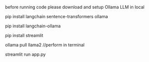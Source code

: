 before running code please download and setup Ollama LLM in local

pip install langchain sentence-transformers ollama

pip install langchain-ollama

pip install streamlit

ollama pull llama2 //perform in terminal

streamlit run app.py